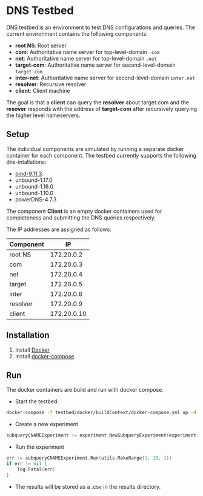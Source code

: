 
# DNS Testbed
DNS testbed is an environment to test DNS configurations and queries. The current environment contains the following components:

* **root NS**: Root server
* **com**: Authoritative name server for top-level-domain `.com`
* **net**: Authoritative name server for top-level-domain `.net`
* **target-com**: Authoritative name server for second-level-domain `target.com`
* **inter-net**: Authoritative name server for second-level-domain `inter.net`
* **resolver**: Recursive resolver
* **client**: Client machine

The goal is that a **client** can query the **resolver** about target.com and the **resover** responds with the address of **target-com** after recursively querying the higher level nameservers.

## Setup
The individual components are simulated by running a separate docker container for each component.
The testbed currently supports the following dns-intallations:

* [bind-9.11.3](https://www.isc.org/bind/).
* unbound-1.17.0
* unbound-1.16.0
* unbound-1.10.0
* powerDNS-4.7.3

The component **Client** is an empty docker containers used for completeness and submitting the DNS queries respectively.

The IP addresses are assigned as follows:

|Component	| IP			       |	
|------------	|-------------|
|root NS		| 172.20.0.2  |
|com			| 172.20.0.3  |
|net			| 172.20.0.4  |
|target		| 172.20.0.5  |
|inter			| 172.20.0.6  |
|resolver		| 172.20.0.9  |
|client		| 172.20.0.10 |


## Installation
1. Install [Docker](https://docs.docker.com/get-docker/)
2. Install [docker-compose](https://docs.docker.com/compose/install/linux/)
## Run
The docker containers are build and run with docker compose.

* Start the testbed: 

```bash
docker-compose -f testbed/docker/buildContext/docker-compose.yml up -d
```
* Create a new experiment

```go
subqueryCNAMEExperiment := experiment.NewSubqueryExperiment(experiment.SubqueryCNAME_QMIN)
```

* Run the experiment

```go
err := subqueryCNAMEExperiment.Run(utils.MakeRange(1, 10, 1))
if err != nil {
	log.Fatal(err)
}
```

* The results will be stored as a .csv in the results directory.